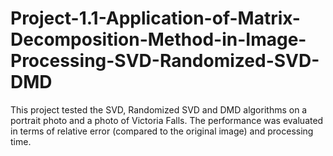 # Project-1.1-Application-of-Matrix-Decomposition-Method-in-Image-Processing-SVD-Randomized-SVD-DMD
This project tested the SVD, Randomized SVD and DMD algorithms on a portrait photo and a photo of Victoria Falls. The performance was evaluated in terms of relative error (compared to the original image) and processing time.
